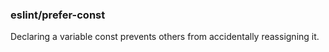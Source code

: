 ### eslint/prefer-const

Declaring a variable const prevents others from accidentally reassigning it.
